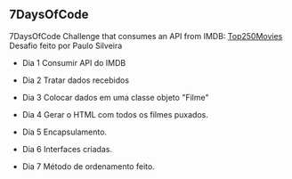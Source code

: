 ## 7DaysOfCode
7DaysOfCode Challenge that consumes an API from IMDB: [Top250Movies](https://imdb-api.com/api#Top250Movies-header)
Desafio feito por Paulo Silveira

- Dia 1
  Consumir API do IMDB

- Dia 2
  Tratar dados recebidos

- Dia 3
  Colocar dados em uma classe objeto "Filme"


- Dia 4
  Gerar o HTML com todos os filmes puxados.

- Dia 5
  Encapsulamento.


- Dia 6
  Interfaces criadas.


- Dia 7
  Método de ordenamento feito.
